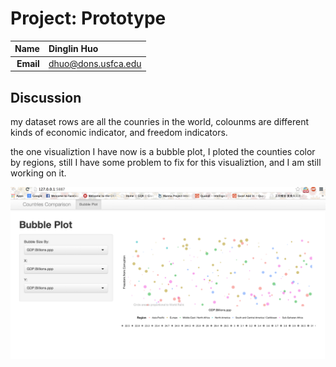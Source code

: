 Project: Prototype
==============================

| **Name**  | Dinglin Huo |
|----------:|:-------------|
| **Email** | dhuo@dons.usfca.edu |

## Discussion ##

my dataset rows are all the counries in the world, colounms are different kinds of economic indicator, and freedom indicators.

the one visualiztion I have now is a bubble plot, I ploted the counties color by regions, still I have some problem to fix for this visualiztion, and I am still working on it.

![function1](function1.png)

